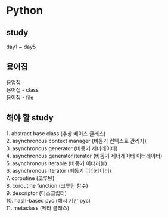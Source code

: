 <h1>Python</h1>
<h2> study </h2>
day1 ~ day5
<h2> 용어집 </h2>
용업집 <br/>
용어집 - class<br/>
용어집 - file<br/>
<h2> 해야 할 study </h2>
1. abstract base class (추상 베이스 클래스)<br/>
2. asynchronous context manager (비동기 컨텍스트 관리자)<br/>
3. asynchronous generator (비동기 제너레이터)<br/>
4. asynchronous generator iterator (비동기 제너레이터 이터레이터)<br/>
5. asynchronous iterable (비동기 이터러블)<br/>
6. asynchronous iterator (비동기 이터레이터)<br/>
7. coroutine (코루틴)<br/>
8. coroutine function (코루틴 함수)<br/>
9. descriptor (디스크립터)<br/>
10. hash-based pyc (해시 기반 pyc)<br/>
11. metaclass (메타 클래스)<br/>
